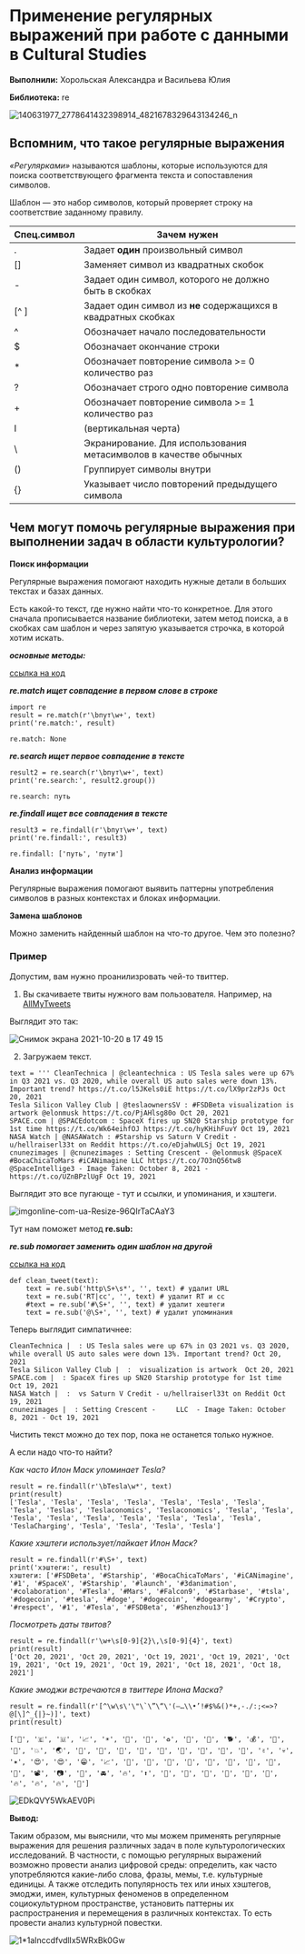 # Применение регулярных выражений при работе с данными в Cultural Studies


**Выполнили:** Хорольская Александра и Васильева Юлия


**Библиотека:** re 


![140631977_2778641432398914_4821678329643134246_n](https://user-images.githubusercontent.com/90963236/138100732-6beb58c9-2fca-4cc9-9d6e-97433e16a8dc.png)

## Вспомним, что такое регулярные выражения

*«Регулярками»* называются шаблоны, которые используются для поиска соответствующего фрагмента текста и сопоставления символов.

Шаблон — это набор символов, который проверяет строку на соответствие заданному правилу.

| Спец.символ  | Зачем нужен |
| ------------- | ------------- |
| . | Задает **один** произвольный символ |
| []  | Заменяет символ из квадратных скобок |
| - | Задает один символ, которого не должно быть в скобках |
| [^ ]  | Задает один символ из **не** содержащихся в квадратных скобках |
| ^ | Обозначает начало последовательности |
| $ | Обозначает окончание строки |
| * | Обозначает повторение символа >= 0 количество раз |
| ? | Обозначает строго одно повторение символа |
| + | Обозначает повторение символа >= 1 количество раз |
| I | (вертикальная черта) | Логическое **ИЛИ** |
| \ | Экранирование. Для использования метасимволов в качестве обычных|
| () | Группирует символы внутри |
| {} | Указывает число повторений предыдущего символа |

## Чем могут помочь регулярные выражения при выполнении задач в области культурологии? 

**Поиск информации**

Регулярные выражения помогают находить нужные детали в больших текстах и базах данных. 

Есть какой-то текст, где нужно найти что-то конкретное. Для этого сначала прописывается название библиотеки, затем метод поиска, а в скобках сам шаблон и через запятую указывается строчка, в которой хотим искать.

**_основные методы:_**

[ссылка на код](https://colab.research.google.com/drive/15Hhv1Ep_3UtyjOAAbg9siKqUIiCjNz9C#scrollTo=3eP7-kSPAtJm)

**_re.match ищет совпадение в первом слове в строке_**
```{python}
import re
result = re.match(r'\bпут\w+', text)
print('re.match:', result)

```
```{python}
re.match: None
```

**_re.search ищет первое совпадение в тексте_**

```{python}
result2 = re.search(r'\bпут\w+', text)
print('re.search:', result2.group())
```
```{python}
re.search: путь
```

**_re.findall ищет все совпадения в тексте_**

```{python}
result3 = re.findall(r'\bпут\w+', text)
print('re.findall:', result3)
```

```{python}
re.findall: ['путь', 'пути']
```
**Анализ информации**

Регулярные выражения помогают выявить паттерны употребления символов в разных контекстах и блоках информации. 

**Замена шаблонов**

Можно заменить найденный шаблон на что-то другое. Чем это полезно? 

### Пример
 
Допустим, вам нужно проанилизровать чей-то твиттер. 
1. Вы скачиваете твиты нужного вам пользователя. Например, на [AllMyTweets](https://www.allmytweets.net/connect/)

Выглядит это так: 
 
 ![Снимок экрана 2021-10-20 в 17 49 15](https://user-images.githubusercontent.com/90963236/138120071-a18fe50a-d5c9-45b7-a314-a0cb67f2c764.png)

2. Загружаем текст. 

```{python}
text = ''' CleanTechnica | @cleantechnica : US Tesla sales were up 67% in Q3 2021 vs. Q3 2020, while overall US auto sales were down 13%. Important trend? https://t.co/l5JKels0iE https://t.co/lX9pr2zPJs Oct 20, 2021 
Tesla Silicon Valley Club | @teslaownersSV : #FSDBeta visualization is artwork @elonmusk https://t.co/PjAHlsg80o Oct 20, 2021 
SPACE.com | @SPACEdotcom : SpaceX fires up SN20 Starship prototype for 1st time https://t.co/Wk64eihfOJ https://t.co/hyKHihFuvY Oct 19, 2021 
NASA Watch | @NASAWatch : #Starship vs Saturn V Credit - u/hellraiserl33t on Reddit https://t.co/eDjahwULSj Oct 19, 2021 
cnunezimages | @cnunezimages : Setting Crescent - @elonmusk @SpaceX #BocaChicaToMars #iCANimagine LLC https://t.co/7O3nQ56tw8 @SpaceIntellige3 - Image Taken: October 8, 2021 - https://t.co/UZnBPzlUgF Oct 19, 2021 
```
 Выглядит это все пугающе - тут и ссылки, и упоминания, и хэштеги.  
 
![imgonline-com-ua-Resize-96QIrTaCAaY3](https://user-images.githubusercontent.com/90963236/138121868-ba15238e-aa3f-41a9-a011-0bfbb6f64c0e.jpg)

Тут нам поможет метод **re.sub:**

_**re.sub помогает заменить один шаблон на другой**_

[ссылка на код](https://colab.research.google.com/drive/15Hhv1Ep_3UtyjOAAbg9siKqUIiCjNz9C#scrollTo=3eP7-kSPAtJm)

```{python}
def clean_tweet(text):  
	text = re.sub('http\S+\s*', '', text) # удалит URL  
	text = re.sub('RT|cc', '', text) # удалит RT и cc  
	#text = re.sub('#\S+', '', text) # удалит хештеги  
	text = re.sub('@\S+', '', text) # удалит упоминания 
```

Теперь выглядит симпатичнее: 

```{python}
CleanTechnica |  : US Tesla sales were up 67% in Q3 2021 vs. Q3 2020, while overall US auto sales were down 13%. Important trend? Oct 20, 2021
Tesla Silicon Valley Club |  :  visualization is artwork  Oct 20, 2021 
SPACE.com |  : SpaceX fires up SN20 Starship prototype for 1st time Oct 19, 2021 
NASA Watch |  :  vs Saturn V Credit - u/hellraiserl33t on Reddit Oct 19, 2021 
cnunezimages |  : Setting Crescent -     LLC  - Image Taken: October 8, 2021 - Oct 19, 2021
```

Чистить текст можно до тех пор, пока не останется только нужное. 

А если надо что-то найти? 

_Как часто Илон Маск упоминает Tesla?_

```{python}
result = re.findall(r'\bTesla\w*', text)
print(result)
['Tesla', 'Tesla', 'Tesla', 'Tesla', 'Tesla', 'Tesla', 'Tesla', 'Tesla', 'Teslas', 'Teslaconomics', 'Teslaconomics', 'Tesla', 'Tesla', 'Tesla', 'Tesla', 'Tesla', 'Tesla', 'Tesla', 'Tesla', 'Tesla', 'TeslaCharging', 'Tesla', 'Tesla', 'Tesla', 'Tesla']
```
_Какие хэштеги использует/лайкает Илон Маск?_

```{python}
result = re.findall(r'#\S+', text)
print('хэштеги:', result)
хэштеги: ['#FSDBeta', '#Starship', '#BocaChicaToMars', '#iCANimagine', '#1', '#SpaceX', '#Starship', '#launch', '#3danimation', '#colaboration', '#Tesla', '#Mars', '#Falcon9', '#Starbase', '#tsla', '#dogecoin', '#tesla', '#doge', '#dogecoin', '#dogearmy', '#Crypto', '#respect', '#1', '#Tesla', '#FSDBeta', '#Shenzhou13']
```

_Посмотреть даты твитов?_

```{python}
result = re.findall(r'\w+\s[0-9]{2}\,\s[0-9]{4}', text)
print(result)
['Oct 20, 2021', 'Oct 20, 2021', 'Oct 19, 2021', 'Oct 19, 2021', 'Oct 19, 2021', 'Oct 19, 2021', 'Oct 19, 2021', 'Oct 18, 2021', 'Oct 18, 2021']
```

_Какие эмоджи встречаются в твиттере Илона Маска?_

```{python}
result = re.findall(r'[^\w\s\'\"\`\”\“\'️(—…\\•’!#$%&()*+,-./:;<=>?@[\]^_{|}~)]', text)
print(result)
```
```{python}
['🦊', '🇪', '🇺', '📈', '☀', '🍃', '🌊', '♻', '🚀', '🚀', '🐕', '💰', '🔴', '🚀', '💥', '🌏', '🦊', '🤘', '🏻', '🤘', '🏻', '🤘', '🏻', '🤣', '🎃', '✌', '💀', '✶', '😍', '😍', '😁', '📈', '🚀', '🚩', '🚩', '🚩', '🚩', '🚩', '🚩', '🚩', '🚩', '📽', '📷', '🤖', '🚘', '🔥', '⬆', '🤣', '🤣', '🤣', '💯', '💯', '💯', '🔥', '🔥', '🔥', '🚽']
```


![EDkQVY5WkAEV0Pi](https://user-images.githubusercontent.com/90963236/138132828-f9004581-11ec-44d1-bf92-d8198d64f23c.jpg)


**Вывод:**

Таким образом, мы выяснили, что мы можем применять регулярные выражения для решения различных задач в поле культурологических исследований. В частности, с помощью регулярных выражений возможно провести анализ цифровой среды: определить, как часто употребляются какие-либо слова, фразы, мемы, т.е. культурные единицы. А также отследить популярность тех или иных хэштегов, эмоджи, имен, культурных феноменов в определенном социокультурном пространстве, установить паттерны их распространения и перемещения в различных контекстах. То есть провести анализ культурной повестки.

![1*1aInccdfvdlIx5WRxBk0Gw](https://user-images.githubusercontent.com/90963236/138158602-7a722ac2-0f22-4928-a1fc-2adc15d4ee3e.jpeg)
